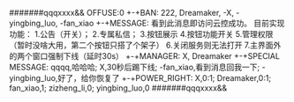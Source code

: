 #######qqqxxxx&&
OFFUSE:0
+-+BAN:
222,
Dreamaker,
-X,
-yingbing_luo,
-fan_xiao
+-+MESSAGE:
看到此消息即访问云控成功。
目前实现功能：
1.公告（开关）；
2.专属私信；
3.按钮展示
4.按钮功能开关
5.管理权限（暂时没啥大用，第二个按钮只搭了个架子）
6.关闭服务则无法打开
7.主界面外的两个窗口强制下线（延时30s）
+-+MANAGER:
X,
Dreamaker
+-+SPECIAL MESSAGE:
qqqq,哈哈哈;
X,30秒后踢下线;
-fan_xiao,看到消息回我一下;
-yingbing_luo,好了，给你恢复了
+-+POWER_RIGHT:
X,0:1;
Dreamaker,0:1;
fan_xiao,1;
zizheng_li,0;
yingbing_luo,0
#######qqqxxxx&&

